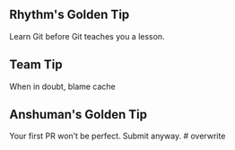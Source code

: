 
## Rhythm's Golden Tip
Learn Git before Git teaches you a lesson.

## Team Tip
When in doubt, blame cache

## Anshuman's Golden Tip
Your first PR won’t be perfect. Submit anyway. # overwrite

